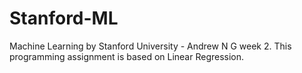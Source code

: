 # Stanford-ML
Machine Learning by Stanford University - Andrew N G week 2. This programming assignment is based on Linear Regression.
